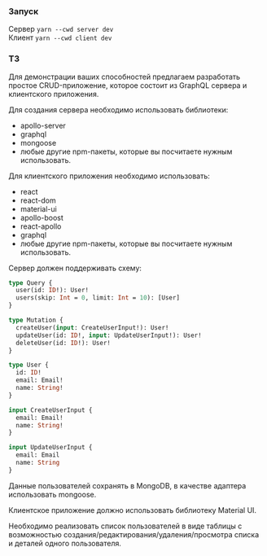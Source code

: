 ### Запуск

Сервер `yarn --cwd server dev`   
Клиент `yarn --cwd client dev`

### ТЗ

Для демонстрации ваших способностей предлагаем разработать простое CRUD-приложение, которое состоит из GraphQL сервера и клиентского приложения.

Для создания сервера необходимо использовать библиотеки:
- apollo-server
- graphql
- mongoose
- любые другие npm-пакеты, которые вы посчитаете нужным использовать.

Для клиентского приложения необходимо использовать:
- react
- react-dom
- material-ui
- apollo-boost
- react-apollo
- graphql
- любые другие npm-пакеты, которые вы посчитаете нужным использовать.


Сервер должен поддерживать схему:

```graphql
type Query {
  user(id: ID!): User!
  users(skip: Int = 0, limit: Int = 10): [User]
}

type Mutation {
  createUser(input: CreateUserInput!): User!
  updateUser(id: ID!, input: UpdateUserInput!): User!
  deleteUser(id: ID!): User!
}

type User {
  id: ID!
  email: Email!
  name: String!
}

input CreateUserInput {
  email: Email!
  name: String!
}

input UpdateUserInput {
  email: Email
  name: String
}
```

Данные пользователей сохранять в MongoDB, в качестве адаптера использовать mongoose.

Клиентское приложение должно использовать библиотеку Material UI. 

Необходимо реализовать список пользователей в виде таблицы с возможностью создания/редактирования/удаления/просмотра списка и деталей одного пользователя. 




